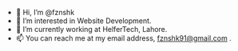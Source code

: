 - 👋 Hi, I’m @fznshk
- 👀 I’m interested in Website Development.
- 🌱 I’m currently working at HelferTech, Lahore.
- 📫 You can reach me at my email address, fznshk91@gmail.com . 

<!---
fznshk/fznshk is a ✨ special ✨ repository because its `README.md` (this file) appears on your GitHub profile.
You can click the Preview link to take a look at your changes.
--->
